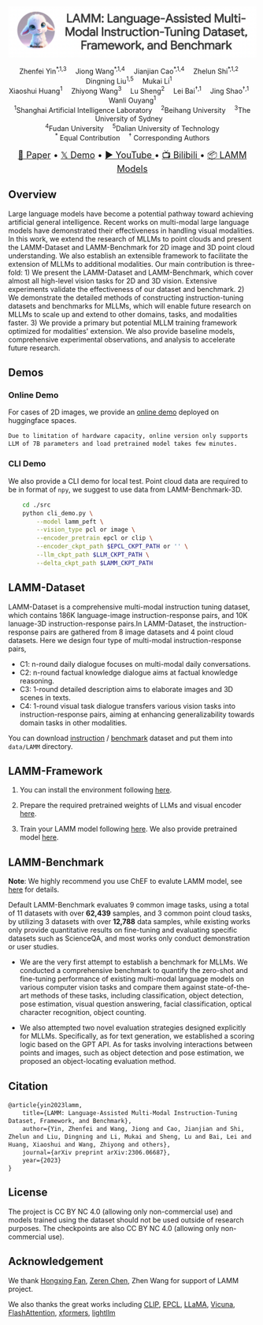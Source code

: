 ![LAMM](/img/lamm-title.png)

<!-- <div algn="center">
  <font size='6'>
    LAMM: Language-Assisted Multi-Modal Instruction-Tuning Dataset, Framework, and Benchmark
  </font>
</div> -->
<div align="center">
    Zhenfei Yin<sup>*,1,3</sup>&emsp;
    Jiong Wang<sup>*,1,4</sup>&emsp;
    Jianjian Cao<sup>*,1,4</sup>&emsp;
    Zhelun Shi<sup>*,1,2</sup>&emsp;
    Dingning Liu<sup>1,5</sup>&emsp;
    Mukai Li<sup>1</sup>&emsp;
    <br/>
    Xiaoshui Huang<sup>1</sup>&emsp;
    Zhiyong Wang<sup>3</sup>&emsp;
    Lu Sheng<sup>2</sup>&emsp;
    Lei Bai<sup>†,1</sup>&emsp;
    Jing Shao<sup>†,1</sup>&emsp;
    Wanli Ouyang<sup>1</sup>
</div>
<div align="center">
    <sup>1</sup>Shanghai Artificial Intelligence Laboratory&emsp;
    <sup>2</sup>Beihang University&emsp;
    <sup>3</sup>The University of Sydney&emsp;
    <br/>
    <sup>4</sup>Fudan University&emsp;
    <sup>5</sup>Dalian University of Technology
</div>
<div align="center">
    <sup>*</sup> Equal Contribution&emsp;
    <sup>†</sup> Corresponding Authors
</div>

<p align="center" style={{paddingTop: '0.75rem'}}>
    <font size='4'>
    <a href="https://arxiv.org/pdf/2306.06687.pdf" target="_blank">📄 Paper</a> • <a href="https://openxlab.org.cn/apps/detail/LAMM/LAMM" target="_blank">𝕏 Demo</a> • <a href="https://www.youtube.com/watch?v=M7XlIe8hhPk" target="_blank">▶️ YouTube </a> • <a href="https://www.bilibili.com/video/BV1kN411D7kt/?share_source=copy_web&vd_source=ab4c734425ed0114898300f2c037ac0b" target="_blank"> 📺 Bilibili </a> • <a href="https://huggingface.co/openlamm" target="_blank">📦 LAMM Models</a>
    </font>
</p>

<!--
#### Official Repository of [LAMM: Language-Assisted Multi-Modal Instruction-Tuning Dataset, Framework, and Benchmark](https://arxiv.org/abs/2306.06687)
-->
<!--   -->
<!--  •  -->
<!--
[![](./images/lamm-video.png)](https://www.youtube.com/watch?v=M7XlIe8hhPk) -->

## Overview

Large language models have become a potential pathway toward achieving artificial general intelligence. Recent works on multi-modal large language models have demonstrated their effectiveness in handling visual modalities. In this work, we extend the research of MLLMs to point clouds and present the LAMM-Dataset and LAMM-Benchmark for 2D image and 3D point cloud understanding. We also establish an extensible framework to facilitate the extension of MLLMs to additional modalities.
Our main contribution is three-fold: 1) We present the LAMM-Dataset and LAMM-Benchmark, which cover almost all high-level vision tasks for 2D and 3D vision. Extensive experiments validate the effectiveness of our dataset and benchmark. 2) We demonstrate the detailed methods of constructing instruction-tuning datasets and benchmarks for MLLMs, which will enable future research on MLLMs to scale up and extend to other domains, tasks, and modalities faster. 3) We provide a primary but potential MLLM training framework optimized for modalities' extension. We also provide baseline models, comprehensive experimental observations, and analysis to accelerate future research.

## Demos

### Online Demo

For cases of 2D images, we provide an [online demo](https://huggingface.co/spaces/openlamm/LAMM) deployed on huggingface spaces.

```
Due to limitation of hardware capacity, online version only supports LLM of 7B parameters and load pretrained model takes few minutes.
```

<!--
[![](./images/LAMM_2d_demo.png)](https://huggingface.co/spaces/openlamm/LAMM) -->

### CLI Demo

We also provide a CLI demo for local test.
Point cloud data are required to be in format of `npy`, we suggest to use data from LAMM-Benchmark-3D.

```bash
    cd ./src
    python cli_demo.py \
        --model lamm_peft \
        --vision_type pcl or image \
        --encoder_pretrain epcl or clip \
        --encoder_ckpt_path $EPCL_CKPT_PATH or '' \
        --llm_ckpt_path $LLM_CKPT_PATH \
        --delta_ckpt_path $LAMM_CKPT_PATH
```

## LAMM-Dataset

LAMM-Dataset is a comprehensive multi-modal instruction tuning dataset, which contains 186K language-image instruction-response pairs, and 10K lanuage-3D instruction-response pairs.In LAMM-Dataset, the instruction-response pairs are gathered from 8 image datasets and 4 point cloud datasets. Here we design four type of multi-modal instruction-response pairs,

- C1: n-round daily dialogue focuses on multi-modal daily conversations.
- C2: n-round factual knowledge dialogue aims at factual knowledge reasoning.
- C3: 1-round detailed description aims to elaborate images and 3D scenes in texts.
- C4: 1-round visual task dialogue transfers various vision tasks into instruction-response pairs, aiming at enhancing generalizability towards domain tasks in other modalities.

You can download [instruction](/tutorial/datasets/instruction) / [benchmark](/tutorial/datasets/benchmark) dataset and put them into `data/LAMM` directory.

## LAMM-Framework

1. You can install the environment following [here](/tutorial/installation#training).

2. Prepare the required pretrained weights of LLMs and visual encoder [here](/tutorial/training).

3. Train your LAMM model following [here](/tutorial/training). We also provide pretrained model [here](/tutorial/training).

## LAMM-Benchmark

**Note**: We highly recommend you use ChEF to evalute LAMM model, see [here](/tutorial/benchmark/default) for details.

Default LAMM-Benchmark evaluates 9 common image tasks, using a total of 11 datasets with over **62,439** samples, and 3 common point cloud tasks, by utilizing 3 datasets with over **12,788** data samples, while existing works only provide quantitative results on fine-tuning and evaluating specific datasets such as ScienceQA, and most works only conduct demonstration or user studies.

- We are the very first attempt to establish a benchmark for MLLMs. We conducted a comprehensive benchmark to quantify the zero-shot and fine-tuning performance of existing multi-modal language models on various computer vision tasks and compare them against state-of-the-art methods of these tasks, including classification, object detection, pose estimation, visual question answering, facial classification, optical character recognition, object counting.

- We also attempted two novel evaluation strategies designed explicitly for MLLMs. Specifically, as for text generation, we established a scoring logic based on the GPT API. As for tasks involving interactions between points and images, such as object detection and pose estimation, we proposed an object-locating evaluation method.

## Citation

```
@article{yin2023lamm,
    title={LAMM: Language-Assisted Multi-Modal Instruction-Tuning Dataset, Framework, and Benchmark},
    author={Yin, Zhenfei and Wang, Jiong and Cao, Jianjian and Shi, Zhelun and Liu, Dingning and Li, Mukai and Sheng, Lu and Bai, Lei and Huang, Xiaoshui and Wang, Zhiyong and others},
    journal={arXiv preprint arXiv:2306.06687},
    year={2023}
}
```

## License

The project is CC BY NC 4.0 (allowing only non-commercial use) and models trained using the dataset should not be used outside of research purposes. The checkpoints are also CC BY NC 4.0 (allowing only non-commercial use).

## Acknowledgement

We thank [Hongxing Fan](https://scholar.google.com/citations?user=Wnk95ccAAAAJ), [Zeren Chen](https://github.com/Zx55), Zhen Wang for support of LAMM project.

We also thanks the great works including [CLIP](https://github.com/openai/CLIP), [EPCL](https://arxiv.org/abs/2212.04098), [LLaMA](https://github.com/facebookresearch/llama), [Vicuna](https://github.com/lm-sys/FastChat), [FlashAttention](https://github.com/Dao-AILab/flash-attention/), [xformers](https://github.com/facebookresearch/xformers), [lightllm](https://github.com/ModelTC/lightllm)